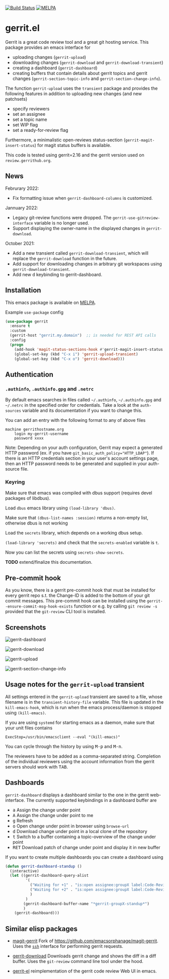 [![Build Status](https://github.com/thisch/gerrit.el/workflows/CI/badge.svg)](https://github.com/thisch/gerrit.el/actions)
[![MELPA](http://melpa.org/packages/gerrit-badge.svg)](http://melpa.org/#/gerrit)

gerrit.el
=========

Gerrit is a great code review tool and a great git hosting service. This
package provides an emacs interface for

* uploading changes (`gerrit-upload`)
* downloading changes (`gerrit-download` and `gerrit-download-transient`)
* creating a dashboard  (`gerrit-dashboard`)
* creating buffers that contain details about gerrit topics and gerrit
  changes (`gerrit-section-topic-info` and `gerrit-section-change-info`).

The function `gerrit-upload` uses the `transient` package and provides the
following features in addition to uploading new changes (and new patchsets)

* specify reviewers
* set an assignee
* set a topic name
* set WIP flag
* set a ready-for-review flag

Furthermore, a minimalistic open-reviews status-section
(`gerrit-magit-insert-status`) for magit status buffers is available.

This code is tested using gerrit=2.16 and the gerrit version used on
`review.gerrithub.org`.

## News

Februrary 2022:

* Fix formatting issue when `gerrit-dashboard-columns` is customized.

Jannuary 2022:

* Legacy git-review functions were dropped. The
  `gerrit-use-gitreview-interface` variable is no longer used.
* Support displaying the owner-name in the displayed changes in
  `gerrit-download`.

October 2021:

* Add a new transient called `gerrit-download-transient`, which will replace
  the `gerrit-download` function in the future.
* Add support for downloading changes in arbitrary git workspaces using
  `gerrit-download-transient`.
* Add new <kbd>d</kbd> keybinding to gerrit-dashboard.

## Installation

This emacs package is available on
[MELPA](http://melpa.org/#/gerrit).

Example `use-package` config

``` el
(use-package gerrit
  :ensure t
  :custom
  (gerrit-host "gerrit.my.domain")  ;; is needed for REST API calls
  :config
  (progn
    (add-hook 'magit-status-sections-hook #'gerrit-magit-insert-status t)
    (global-set-key (kbd "C-x i") 'gerrit-upload-transient)
    (global-set-key (kbd "C-x o") 'gerrit-download)))
```

## Authentication

### `.authinfo`, `.authinfo.gpg` and `.netrc`

By default emacs searches in files called `~/.authinfo`, `~/.authinfo.gpg`
and `~/.netrc` in the specified order for credentials. Take a look at the
`auth-sources` variable and its documentation if you want to change this.

You can add an entry with the following format to any of above files

```
machine gerrithostname.org
    login my-gerrit-username
    password xxxx
```
Note: Depending on your auth configuration, Gerrit may expect a generated HTTP password (ex. if you have `git_basic_auth_policy="HTTP_LDAP"`). If there is an HTTP credentials section in your user's account settings page, then an HTTP password needs to be generated and supplied in your auth-source file.

### Keyring

Make sure that emacs was compiled with dbus support (requires devel packages
of libdbus).

Load `dbus` emacs library using `(load-library 'dbus)`.

Make sure that `(dbus-list-names :session)` returns a non-empty list,
otherwise dbus is not working

Load the `secrets` library, which depends on a working dbus setup.

`(load-library 'secrets)` and check that the `secrets-enabled` variable is
`t`.

Now you can list the secrets using `secrets-show-secrets`.

**TODO** extend/finalize this documentation.

## Pre-commit hook

As you know, there is a gerrit pre-commit hook that must be installed for
every gerrit repo s.t. the Change-ID is added to the bottom of your git
commit messages. This pre-commit hook can be installed using the
`gerrit--ensure-commit-msg-hook-exists` function or e.g. by calling `git
review -s` provided that the `git-review` CLI tool is installed.

## Screenshots

![gerrit-dashboard](https://user-images.githubusercontent.com/206581/88588506-f8048780-d057-11ea-9c57-ac2a58aadd58.png)

![gerrit-download](https://user-images.githubusercontent.com/206581/88589693-d0162380-d059-11ea-8c96-028659450904.png)

![gerrit-upload](https://user-images.githubusercontent.com/206581/88589947-356a1480-d05a-11ea-8964-e7d0b4bc8a18.png)

![gerrit-section-change-info](https://user-images.githubusercontent.com/206581/101976331-9dee1280-3c44-11eb-8d01-629d3634da43.png)

## Usage notes for the `gerrit-upload` transient

All settings entered in the `gerrit-upload` transient are saved to a file,
whose filename is in the `transient-history-file` variable. This file is
updated in the `kill-emacs-hook`, which is run when the emacs
process/daemon is stopped using `(kill-emacs)`.

If you are using `systemd` for starting emacs as a daemon, make sure that your
unit files contains

```
ExecStop=/usr/bin/emacsclient --eval "(kill-emacs)"
```

You can cycle through the history by using <kbd>M-p</kbd> and
<kbd>M-n</kbd>.

The reviewers have to be added as a comma-separated string. Completion of
the individual reviewers using the account information from the gerrit
servers should work with <kbd>TAB</kbd>.

## Dashboards

`gerrit-dashboard` displays a dashboard similar to the one in the gerrit
web-interface.  The currently supported keybindings in a dashboard buffer are

* <kbd>a</kbd> Assign the change under point
* <kbd>A</kbd> Assign the change under point to me
* <kbd>g</kbd> Refresh
* <kbd>o</kbd> Open change under point in browser using `browse-url`
* <kbd>d</kbd> Download change under point in a local clone of the repository
* <kbd>t</kbd> Switch to a buffer containing a topic-overview of the change under point
* <kbd>RET</kbd> Download patch of change under point and display it in new
  buffer

If you want to create multiple dashboards you can create a dashboard using

```el
(defun gerrit-dashboard-standup ()
  (interactive)
  (let ((gerrit-dashboard-query-alist
         '(
           ("Waiting for +1" . "is:open assignee:groupX label:Code-Review=0")
           ("Waiting for +2" . "is:open assignee:groupX label:Code-Review=1")
           )
         )
        (gerrit-dashboard-buffer-name "*gerrit-groupX-standup*")
        )
    (gerrit-dashboard)))
```

## Similar elisp packages

* [magit-gerrit](https://github.com/darcylee/magit-gerrit) Fork of
https://github.com/emacsorphanage/magit-gerrit. Uses the
[`ssh`](https://gerrit-review.googlesource.com/Documentation/cmd-index.html)
interface for performing gerrit requests.

* [gerrit-download](https://github.com/chmouel/gerrit-download.el) Downloads
  gerrit change and shows the diff in a diff buffer. Uses the `git-review`
  command line tool under the hood.

* [gerrit-el](https://github.com/iartarisi/gerrit-el) reimplementation of
  the gerrit code review Web UI in emacs.
